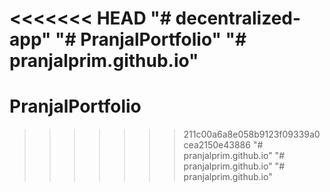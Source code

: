 <<<<<<< HEAD
"# decentralized-app" 
"# PranjalPortfolio" 
"# pranjalprim.github.io" 
=======
# PranjalPortfolio
>>>>>>> 211c00a6a8e058b9123f09339a0cea2150e43886
"# pranjalprim.github.io" 
"# pranjalprim.github.io" 
"# pranjalprim.github.io" 
